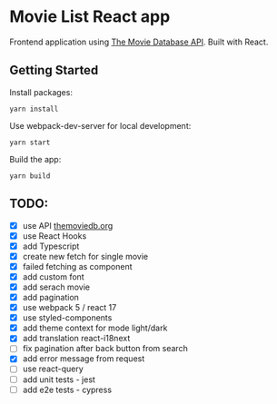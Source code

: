 # Movie List React app

Frontend application using [The Movie Database API](https://developers.themoviedb.org). Built with React.

## Getting Started

Install packages:

```
yarn install
```

Use webpack-dev-server for local development:

```
yarn start
```

Build the app:

```
yarn build
```

## TODO:

- [x] use API [themoviedb.org](https://developers.themoviedb.org/3/getting-started)
- [x] use React Hooks
- [x] add Typescript
- [x] create new fetch for single movie
- [x] failed fetching as component
- [x] add custom font
- [x] add serach movie
- [x] add pagination
- [x] use webpack 5 / react 17
- [x] use styled-components
- [x] add theme context for mode light/dark
- [x] add translation react-i18next
- [ ] fix pagination after back button from search
- [x] add error message from request
- [ ] use react-query
- [ ] add unit tests - jest
- [ ] add e2e tests - cypress
